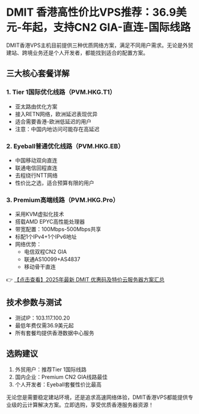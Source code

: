 # DMIT 香港高性价比VPS推荐：36.9美元-年起，支持CN2 GIA-直连-国际线路

DMIT香港VPS主机目前提供三种优质网络方案，满足不同用户需求。无论是外贸建站、跨境业务还是个人开发者，都能找到适合的配置方案。

## 三大核心套餐详解

### 1. Tier 1国际优化线路（PVM.HKG.T1）
- 亚太路由优化方案
- 接入RETN网络，欧洲延迟表现优异
- 适合需要香港-欧洲低延迟的用户
- 注意：中国内地访问可能存在高延迟

### 2. Eyeball普通优化线路（PVM.HKG.EB）
- 中国移动双向直连
- 联通电信回程直连
- 去程绕行NTT网络
- 性价比之选，适合预算有限的用户

### 3. Premium高端线路（PVM.HKG.Pro）
- 采用KVM虚拟化技术
- 搭载AMD EPYC高性能处理器
- 带宽配置：100Mbps-500Mbps共享
- 标配1个IPv4+1个IPv6地址
- 网络优势：
  - 电信双程CN2 GIA
  - 联通AS10099+AS4837
  - 移动骨干直连

👉 [【点击查看】2025年最新 DMIT 优惠码及特价云服务器方案汇总](https://bit.ly/dmit_coupon)

## 技术参数与测试
- 测试IP：103.117.100.20
- 最低年费仅需36.9美元起
- 所有套餐均提供香港数据中心服务

## 选购建议
1. 外贸用户：推荐Tier 1国际线路
2. 国内企业：Premium CN2 GIA线路最佳
3. 个人开发者：Eyeball套餐性价比最高

无论您是需要稳定建站环境，还是追求高速网络体验，DMIT香港VPS都能提供专业级的云计算解决方案。立即选购，享受优质香港服务器资源！